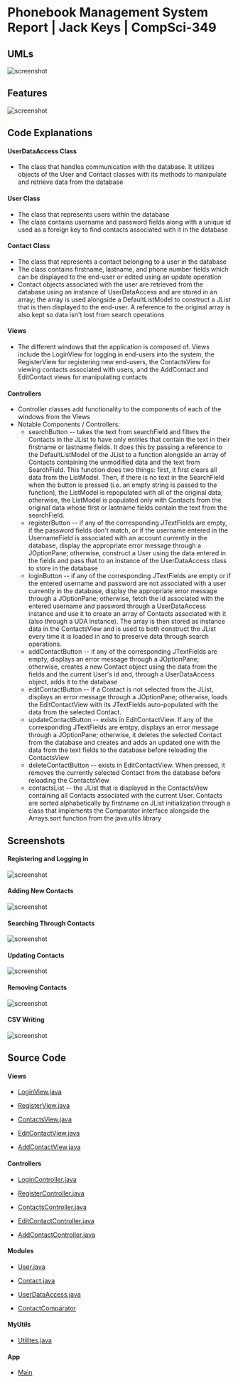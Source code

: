 # Phonebook Management System Report | Jack Keys | CompSci-349

## UMLs

![screenshot](https://github.com/Vulpolox/PhonebookManagementSystem/blob/main/Screenshots/UMLs.png)

## Features

![screenshot](https://github.com/Vulpolox/PhonebookManagementSystem/blob/main/Screenshots/FeaturesTable.png)

## Code Explanations

#### UserDataAccess Class

* The class that handles communication with the database.  It utilizes objects of the User and Contact classes with its methods to manipulate and retrieve data from the database

#### User Class

* The class that represents users within the database
* The class contains username and password fields along with a unique id used as a foreign key to find contacts associated with it in the database

#### Contact Class

* The class that represents a contact belonging to a user in the database
* The class contains firstname, lastname, and phone number fields which can be displayed to the end-user or edited using an update operation
* Contact objects associated with the user are retrieved from the database using an instance of UserDataAccess and are stored in an array; the array is used alongside a DefaultListModel to construct a JList that is then displayed to the end-user.  A reference to the original array is also kept so data isn't lost from search operations

#### Views

* The different windows that the application is composed of.  Views include the LoginView for logging in end-users into the system, the RegisterView for registering new end-users, the ContactsView for viewing contacts associated with users, and the AddContact and EditContact views for manipulating contacts

#### Controllers

* Controller classes add functionality to the components of each of the windows from the Views
* Notable Components / Controllers:
  - searchButton -- takes the text from searchField and filters the Contacts in the JList to have only entries that contain the text in their firstname or lastname fields.  It does this by passing a reference to the DefaultListModel of the JList to a function alongside an array of Contacts containing the unmodified data and the text from SearchField.  This function does two things: first, it first clears all data from the ListModel.  Then, if there is no text in the SearchField when the button is pressed (i.e. an empty string is passed to the function), the ListModel is repopulated with all of the original data; otherwise, the ListModel is populated only with Contacts from the original data whose first or lastname fields contain the text from the searchField.
  - registerButton -- if any of the corresponding JTextFields are empty, if the password fields don't match, or if the username entered in the UsernameField is associated with an account currently in the database, display the appropriate error message through a JOptionPane; otherwise, construct a User using the data entered in the fields and pass that to an instance of the UserDataAccess class to store in the database
  - loginButton -- if any of the corresponding JTextFields are empty or if the entered username and password are not associated with a user currently in the database, display the appropriate error message through a JOptionPane; otherwise, fetch the id associated with the entered username and password through a UserDataAccess instance and use it to create an array of Contacts associated with it (also through a UDA instance). The array is then stored as instance data in the ContactsView and is used to both construct the JList every time it is loaded in and to preserve data through search operations.
  - addContactButton -- if any of the corresponding JTextFields are empty, displays an error message through a JOptionPane; otherwise, creates a new Contact object using the data from the fields and the current User's id and, through a UserDataAccess object, adds it to the database
  - editContactButton -- if a Contact is not selected from the JList, displays an error message through a JOptionPane; otherwise, loads the EditContactView with its JTextFields auto-populated with the data from the selected Contact.
  - updateContactButton -- exists in EditContactView.  If any of the corresponding JTextFields are emtpy, displays an error message through a JOptionPane; otherwise, it deletes the selected Contact from the database and creates and adds an updated one with the data from the text fields to the database before reloading the ContactsView
  - deleteContactButton -- exists in EditContactView.  When pressed, it removes the currently selected Contact from the database before reloading the ContactsView
  - contactsList -- the JList that is displayed in the ContactsView containing all Contacts associated with the current User.  Contacts are sorted alphabetically by firstname on JList initialization through a class that implements the Comparator interface alongside the Arrays.sort function from the java.utils library

## Screenshots

#### Registering and Logging in

![screenshot](https://github.com/Vulpolox/PhonebookManagementSystem/blob/main/Screenshots/FeatureScreenshots/LoginAndRegister.png)

#### Adding New Contacts

![screenshot](https://github.com/Vulpolox/PhonebookManagementSystem/blob/main/Screenshots/FeatureScreenshots/AddingContacts.png)

#### Searching Through Contacts

![screenshot](https://github.com/Vulpolox/PhonebookManagementSystem/blob/main/Screenshots/FeatureScreenshots/Search.png)

#### Updating Contacts

![screenshot](https://github.com/Vulpolox/PhonebookManagementSystem/blob/main/Screenshots/FeatureScreenshots/UpdateContact.png)

#### Removing Contacts

![screenshot](https://github.com/Vulpolox/PhonebookManagementSystem/blob/main/Screenshots/FeatureScreenshots/RemoveContact.png)

#### CSV Writing

![screenshot](https://github.com/Vulpolox/PhonebookManagementSystem/blob/main/Screenshots/FeatureScreenshots/CSVWriting.png)

## Source Code

#### Views

* [LoginView.java](https://github.com/Vulpolox/PhonebookManagementSystem/blob/main/PhoneBookManagement/src/View/LoginView.java)

* [RegisterView.java](https://github.com/Vulpolox/PhonebookManagementSystem/blob/main/PhoneBookManagement/src/View/RegisterView.java)

* [ContactsView.java](https://github.com/Vulpolox/PhonebookManagementSystem/blob/main/PhoneBookManagement/src/View/ContactsView.java)

* [EditContactView.java](https://github.com/Vulpolox/PhonebookManagementSystem/blob/main/PhoneBookManagement/src/View/EditContactView.java)

* [AddContactView.java](https://github.com/Vulpolox/PhonebookManagementSystem/blob/main/PhoneBookManagement/src/View/AddContactView.java)

#### Controllers

* [LoginController.java](https://github.com/Vulpolox/PhonebookManagementSystem/blob/main/PhoneBookManagement/src/Controllers/LoginController.java)

* [RegisterController.java](https://github.com/Vulpolox/PhonebookManagementSystem/blob/main/PhoneBookManagement/src/Controllers/RegisterController.java)

* [ContactsController.java](https://github.com/Vulpolox/PhonebookManagementSystem/blob/main/PhoneBookManagement/src/Controllers/ContactsController.java)

* [EditContactController.java](https://github.com/Vulpolox/PhonebookManagementSystem/blob/main/PhoneBookManagement/src/Controllers/EditContactController.java)

* [AddContactController.java](https://github.com/Vulpolox/PhonebookManagementSystem/blob/main/PhoneBookManagement/src/Controllers/AddContactController.java)

#### Modules

* [User.java](https://github.com/Vulpolox/PhonebookManagementSystem/blob/main/PhoneBookManagement/src/Modules/User.java)

* [Contact.java](https://github.com/Vulpolox/PhonebookManagementSystem/blob/main/PhoneBookManagement/src/Modules/Contact.java)

* [UserDataAccess.java](https://github.com/Vulpolox/PhonebookManagementSystem/blob/main/PhoneBookManagement/src/Modules/UserDataAccess.java)

* [ContactComparator](https://github.com/Vulpolox/PhonebookManagementSystem/blob/main/PhoneBookManagement/src/Modules/ContactComparator.java)

#### MyUtils

* [Utilites.java](https://github.com/Vulpolox/PhonebookManagementSystem/blob/main/PhoneBookManagement/src/MyUtils/Utilities.java)

#### App

* [Main](https://github.com/Vulpolox/PhonebookManagementSystem/blob/main/PhoneBookManagement/src/App/Main.java)

